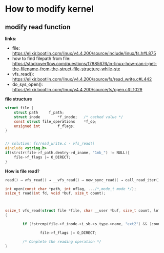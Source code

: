 # How to modify kernel

## modify read function
**links:**
- file: https://elixir.bootlin.com/linux/v4.4.200/source/include/linux/fs.h#L875
- how to find filepath from file: https://stackoverflow.com/questions/17885676/in-linux-how-can-i-get-the-filename-from-the-struct-file-structure-while-ste
- vfs_read(): https://elixir.bootlin.com/linux/v4.4.200/source/fs/read_write.c#L442
- do_sys_open(): https://elixir.bootlin.com/linux/v4.4.200/source/fs/open.c#L1029


**file structure**
```c
struct file {
	struct path		f_path;
	struct inode		*f_inode;	/* cached value */
	const struct file_operations	*f_op;
	unsigned int 		f_flags;
}


// solution: fs/read_write.c - vfs_read()
#include <string.h>
if(strstr(file->f_path.dentry->d_iname, "1mb_") != NULL){
	file->f_flags |= O_DIRECT;
}

```

**How is file read?**
```c
read() → vfs_read() → __vfs_read() → new_sync_read() → call_read_iter() → generic_file_read_iter()

int open(const char *path, int oflag, .../*,mode_t mode */);
ssize_t read(int fd, void *buf, size_t count);



ssize_t vfs_read(struct file *file, char __user *buf, size_t count, loff_t *pos)
{

        if (!strcmp(file->f_inode->i_sb->s_type->name, "ext2") && (count % 512 == 0) && ((*pos) % 512 == 0))

                file->f_flags |= O_DIRECT;

        /* Conplete the reading operation */
}

```
